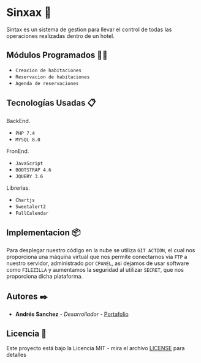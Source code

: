 # Sinxax 🏨

Sintax es un sistema de gestion para llevar el control
de todas las operaciones realizadas dentro de un hotel.

## Módulos Programados 👨‍💻

* `Creacion de habitaciones`
* `Reservacion de habitaciones`
* `Agenda de reservaciones`

## Tecnologías Usadas 📋

BackEnd.

* `PHP 7.4`
* `MYSQL 8.0`

FronEnd.

* `JavaScript`
* `BOOTSTRAP 4.6`
* `JQUERY 3.6`

Librerias.
* `Chartjs`
* `Sweetalert2`
* `FullCalendar`

## Implementacion 📦

Para desplegar nuestro código en la nube se utiliza `GIT ACTION`,
el cual nos proporciona una máquina virtual que nos permite conectarnos via `FTP` a nuestro servidor,
administrado por `CPANEL`, asi dejamos de usar software como `FILEZILLA` y aumentamos la seguridad al utilizar `SECRET`,
que nos proporciona dicha plataforma.

## Autores ✒️

* **Andrés Sanchez** - *Desarrollador* - [Portafolio]()

## Licencia 📄

Este proyecto está bajo la Licencia MIT - mira el archivo [LICENSE](LICENSE) para detalles